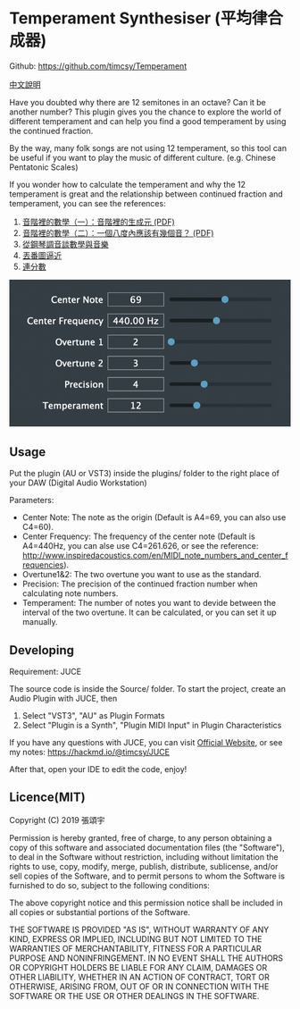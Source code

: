Temperament Synthesiser (平均律合成器)
===

Github: https://github.com/timcsy/Temperament

[中文說明](docs/Chinese.md)

Have you doubted why there are 12 semitones in an octave? Can it be another number? This plugin gives you the chance to explore the world of different temperament and can help you find a good temperament by using the continued fraction.

By the way, many folk songs are not using 12 temperament, so this tool can be useful if you want to play the music of different culture. (e.g. Chinese Pentatonic Scales)

If you wonder how to calculate the temperament and why the 12 temperament is great and the relationship between continued fraction and temperament, you can see the references:

1. [音階裡的數學（一）：音階裡的生成元 (PDF)](http://mathcenter.ck.tp.edu.tw/Resources/Ctrl/ePaper/ePaperOpenFileX.ashx?autoKey=1007)
2. [音階裡的數學（二）：一個八度內應該有幾個音？ (PDF)](http://mathcenter.ck.tp.edu.tw/Resources/Ctrl/ePaper/ePaperOpenFileX.ashx?autoKey=1008)
3. [從鋼琴調音談數學與音樂](http://web.math.sinica.edu.tw/math_media/d331/33102.pdf)
4. [丟番圖逼近](https://zh.wikipedia.org/wiki/丟番圖逼近)
5. [連分數](https://zh.wikipedia.org/wiki/連分數)

![](images/Temperament.png)

Usage
---
Put the plugin (AU or VST3) inside the plugins/ folder to the right place of your DAW (Digital Audio Workstation)

Parameters:
- Center Note: The note as the origin (Default is A4=69, you can also use C4=60).
- Center Frequency: The frequency of the center note (Default is A4=440Hz, you can alse use C4=261.626, or see the reference: http://www.inspiredacoustics.com/en/MIDI_note_numbers_and_center_frequencies).
- Overtune1&2: The two overtune you want to use as the standard.
- Precision: The precision of the continued fraction number when calculating note numbers.
- Temperament: The number of notes you want to devide between the interval of the two overtune. It can be calculated, or you can set it up manually.

Developing
---
Requirement: JUCE

The source code is inside the Source/ folder.
To start the project, create an Audio Plugin with JUCE, then
1. Select "VST3", "AU" as Plugin Formats
2. Select "Plugin is a Synth", "Plugin MIDI Input" in Plugin Characteristics

If you have any questions with JUCE, you can visit [Official Website](https://juce.com/), or see my notes: https://hackmd.io/@timcsy/JUCE

After that, open your IDE to edit the code, enjoy!

Licence(MIT)
---
Copyright (C) 2019 張頌宇

Permission is hereby granted, free of charge, to any person obtaining a copy of this software and associated documentation files (the "Software"), to deal in the Software without restriction, including without limitation the rights to use, copy, modify, merge, publish, distribute, sublicense, and/or sell copies of the Software, and to permit persons to whom the Software is furnished to do so, subject to the following conditions:

The above copyright notice and this permission notice shall be included in all copies or substantial portions of the Software.

THE SOFTWARE IS PROVIDED "AS IS", WITHOUT WARRANTY OF ANY KIND, EXPRESS OR IMPLIED, INCLUDING BUT NOT LIMITED TO THE WARRANTIES OF MERCHANTABILITY, FITNESS FOR A PARTICULAR PURPOSE AND NONINFRINGEMENT. IN NO EVENT SHALL THE AUTHORS OR COPYRIGHT HOLDERS BE LIABLE FOR ANY CLAIM, DAMAGES OR OTHER LIABILITY, WHETHER IN AN ACTION OF CONTRACT, TORT OR OTHERWISE, ARISING FROM, OUT OF OR IN CONNECTION WITH THE SOFTWARE OR THE USE OR OTHER DEALINGS IN THE SOFTWARE.